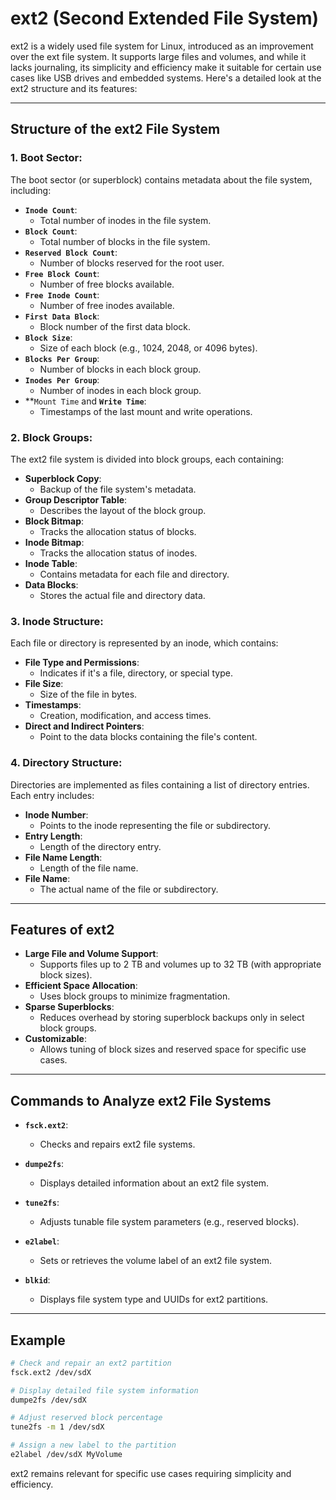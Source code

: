 # ext2 (Second Extended File System)

ext2 is a widely used file system for Linux, introduced as an improvement over the ext file system. It supports large files and volumes, and while it lacks journaling, its simplicity and efficiency make it suitable for certain use cases like USB drives and embedded systems. Here's a detailed look at the ext2 structure and its features:

---

## Structure of the ext2 File System

### 1. Boot Sector:
The boot sector (or superblock) contains metadata about the file system, including:

- **`Inode Count`**:
    - Total number of inodes in the file system.
- **`Block Count`**:
    - Total number of blocks in the file system.
- **`Reserved Block Count`**:
    - Number of blocks reserved for the root user.
- **`Free Block Count`**:
    - Number of free blocks available.
- **`Free Inode Count`**:
    - Number of free inodes available.
- **`First Data Block`**:
    - Block number of the first data block.
- **`Block Size`**:
    - Size of each block (e.g., 1024, 2048, or 4096 bytes).
- **`Blocks Per Group`**:
    - Number of blocks in each block group.
- **`Inodes Per Group`**:
    - Number of inodes in each block group.
- **`Mount Time` and **`Write Time`**:
    - Timestamps of the last mount and write operations.

### 2. Block Groups:
The ext2 file system is divided into block groups, each containing:

- **Superblock Copy**:
    - Backup of the file system's metadata.
- **Group Descriptor Table**:
    - Describes the layout of the block group.
- **Block Bitmap**:
    - Tracks the allocation status of blocks.
- **Inode Bitmap**:
    - Tracks the allocation status of inodes.
- **Inode Table**:
    - Contains metadata for each file and directory.
- **Data Blocks**:
    - Stores the actual file and directory data.

### 3. Inode Structure:
Each file or directory is represented by an inode, which contains:

- **File Type and Permissions**:
    - Indicates if it's a file, directory, or special type.
- **File Size**:
    - Size of the file in bytes.
- **Timestamps**:
    - Creation, modification, and access times.
- **Direct and Indirect Pointers**:
    - Point to the data blocks containing the file's content.

### 4. Directory Structure:
Directories are implemented as files containing a list of directory entries. Each entry includes:

- **Inode Number**:
    - Points to the inode representing the file or subdirectory.
- **Entry Length**:
    - Length of the directory entry.
- **File Name Length**:
    - Length of the file name.
- **File Name**:
    - The actual name of the file or subdirectory.

---

## Features of ext2

- **Large File and Volume Support**:
    - Supports files up to 2 TB and volumes up to 32 TB (with appropriate block sizes).
- **Efficient Space Allocation**:
    - Uses block groups to minimize fragmentation.
- **Sparse Superblocks**:
    - Reduces overhead by storing superblock backups only in select block groups.
- **Customizable**:
    - Allows tuning of block sizes and reserved space for specific use cases.

---

## Commands to Analyze ext2 File Systems

- **`fsck.ext2`**:
    - Checks and repairs ext2 file systems.

- **`dumpe2fs`**:
    - Displays detailed information about an ext2 file system.

- **`tune2fs`**:
    - Adjusts tunable file system parameters (e.g., reserved blocks).

- **`e2label`**:
    - Sets or retrieves the volume label of an ext2 file system.

- **`blkid`**:
    - Displays file system type and UUIDs for ext2 partitions.

---

## Example

```bash
# Check and repair an ext2 partition
fsck.ext2 /dev/sdX

# Display detailed file system information
dumpe2fs /dev/sdX

# Adjust reserved block percentage
tune2fs -m 1 /dev/sdX

# Assign a new label to the partition
e2label /dev/sdX MyVolume
```

ext2 remains relevant for specific use cases requiring simplicity and efficiency.

